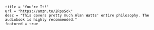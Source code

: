 	title = "You're It!"
	url = "https://amzn.to/2RpsSok"
	desc = "This covers pretty much Alan Watts' entire philosophy. The audiobook is highly recommended."
	featured = true

